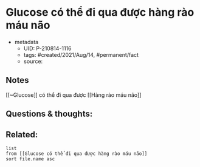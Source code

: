 # Glucose có thể đi qua được hàng rào máu não

- metadata
	- UID: P-210814-1116
	- tags: #created/2021/Aug/14, #permanent/fact 
	- source: 

## Notes
[[~Glucose]] có thể đi qua được [[Hàng rào máu não]]

## Questions & thoughts:

## Related:
```dataview
list
from [[Glucose có thể đi qua được hàng rào máu não]]
sort file.name asc
```
